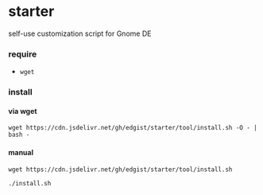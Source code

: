# starter
self-use customization script for Gnome DE

### require

* `wget`

### install

#### via wget

`wget https://cdn.jsdelivr.net/gh/edgist/starter/tool/install.sh -O - | bash -`

#### manual

`wget https://cdn.jsdelivr.net/gh/edgist/starter/tool/install.sh`

`./install.sh`	

